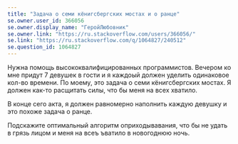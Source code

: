 ```yaml
---
title: "Задача о семи кёнигсбергских мостах и о ранце"
se.owner.user_id: 366056
se.owner.display_name: "ГеройЛюбовник"
se.owner.link: "https://ru.stackoverflow.com/users/366056/"
se.link: "https://ru.stackoverflow.com/q/1064827/240512"
se.question_id: 1064827
---
```


Нужна помощь высококвалифицированных программистов.
Вечером ко мне придут 7 девушек в гости и я каждоый должен уделить одинаковое кол-во времени. По моему, это задача о семи кёнигсбергских мостах. Я должен как-то расщитать силы, что бы меня на всех хватило.

В конце сего акта, я должен равномерно наполнить каждую девушку и это похоже задача о ранце.

Подскажите оптимальный алгоритм оприходывавания, что бы не удать в грязь лицом и меня на всеъ ъватило в новогоднюю ночь.

